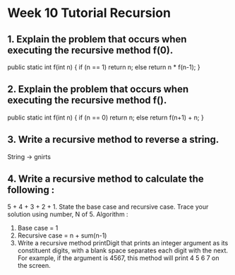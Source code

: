 # Week 10 Tutorial Recursion 

## 1. Explain the problem that occurs when executing the recursive method f(0).
public static int f(int n) {
if (n == 1)
return n;
else
return n * f(n-1);
}

## 2. Explain the problem that occurs when executing the recursive method f().
public static int f(int n) {
if (n == 0)
return n;
else
return f(n+1) + n;
}

## 3. Write a recursive method to reverse a string.
 String → gnirts
 
## 4. Write a recursive method to calculate the following :
5 + 4 + 3 + 2 + 1.
 State the base case and recursive case. Trace your solution using number, N of 5.
Algorithm :
1. Base case = 1
2. Recursive case = n + sum(n-1)
5. Write a recursive method printDigit that prints an integer argument as its constituent digits,
with a blank space separates each digit with the next. For example, if the argument is 4567,
this method will print 4 5 6 7 on the screen. 
